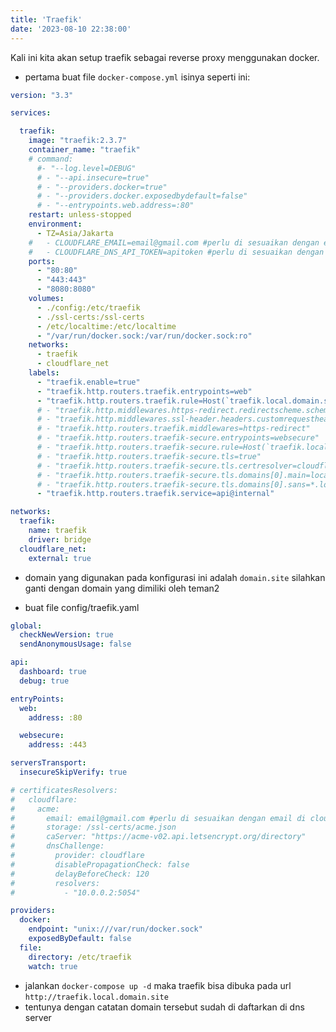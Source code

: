 ```yaml
---
title: 'Traefik'
date: '2023-08-10 22:38:00'
---
```


Kali ini kita akan setup traefik sebagai reverse proxy menggunakan docker.

- pertama buat file `docker-compose.yml` isinya seperti ini:

```YAML
version: "3.3"

services:

  traefik:
    image: "traefik:2.3.7"
    container_name: "traefik"
    # command:
      #- "--log.level=DEBUG"
      # - "--api.insecure=true"
      # - "--providers.docker=true"
      # - "--providers.docker.exposedbydefault=false"
      # - "--entrypoints.web.address=:80"
    restart: unless-stopped
    environment:
      - TZ=Asia/Jakarta
    #   - CLOUDFLARE_EMAIL=email@gmail.com #perlu di sesuaikan dengan email di cloudflare
    #   - CLOUDFLARE_DNS_API_TOKEN=apitoken #perlu di sesuaikan dengan api token di cloudflare
    ports:
      - "80:80"
      - "443:443"
      - "8080:8080"
    volumes:
      - ./config:/etc/traefik
      - ./ssl-certs:/ssl-certs
      - /etc/localtime:/etc/localtime
      - "/var/run/docker.sock:/var/run/docker.sock:ro"
    networks:
      - traefik
      - cloudflare_net
    labels:
      - "traefik.enable=true"
      - "traefik.http.routers.traefik.entrypoints=web"
      - "traefik.http.routers.traefik.rule=Host(`traefik.local.domain.site`)"
      # - "traefik.http.middlewares.https-redirect.redirectscheme.scheme=https"
      # - "traefik.http.middlewares.ssl-header.headers.customrequestheaders.X-Forwarded-Proto=https"
      # - "traefik.http.routers.traefik.middlewares=https-redirect"
      # - "traefik.http.routers.traefik-secure.entrypoints=websecure"
      # - "traefik.http.routers.traefik-secure.rule=Host(`traefik.local.domain.site`)"
      # - "traefik.http.routers.traefik-secure.tls=true"
      # - "traefik.http.routers.traefik-secure.tls.certresolver=cloudflare"
      # - "traefik.http.routers.traefik-secure.tls.domains[0].main=local.domain.site"
      # - "traefik.http.routers.traefik-secure.tls.domains[0].sans=*.local.domain.site"
      - "traefik.http.routers.traefik.service=api@internal"

networks:
  traefik:
    name: traefik
    driver: bridge
  cloudflare_net:
    external: true
```

- domain yang digunakan pada konfigurasi ini adalah `domain.site` silahkan ganti dengan domain yang dimiliki oleh teman2

- buat file config/traefik.yaml

```YAML
global:
  checkNewVersion: true
  sendAnonymousUsage: false

api:
  dashboard: true
  debug: true

entryPoints:
  web:
    address: :80

  websecure:
    address: :443

serversTransport:
  insecureSkipVerify: true

# certificatesResolvers:
#   cloudflare:
#     acme:
#       email: email@gmail.com #perlu di sesuaikan dengan email di cloudflare
#       storage: /ssl-certs/acme.json
#       caServer: "https://acme-v02.api.letsencrypt.org/directory"
#       dnsChallenge:
#         provider: cloudflare
#         disablePropagationCheck: false
#         delayBeforeCheck: 120
#         resolvers:
#           - "10.0.0.2:5054"

providers:
  docker:
    endpoint: "unix:///var/run/docker.sock"
    exposedByDefault: false
  file:
    directory: /etc/traefik
    watch: true
```

- jalankan `docker-compose up -d` maka traefik bisa dibuka pada url `http://traefik.local.domain.site`
- tentunya dengan catatan domain tersebut sudah di daftarkan di dns server